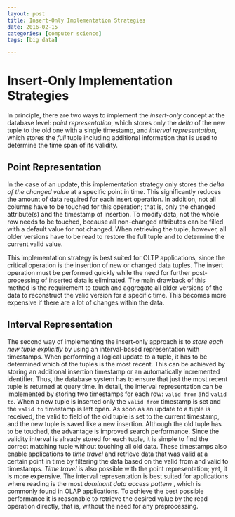 ```yaml
---
layout: post
title: Insert-Only Implementation Strategies
date: 2016-02-15
categories: [computer science]
tags: [big data]

---
```



# Insert-Only Implementation Strategies

In principle, there are two ways to implement the *insert-only* concept at the database level: *point representation*, which stores only the *delta* of the new tuple to the old one with a single timestamp, and *interval representation*, which stores the *full* tuple including additional information that is used to determine the time span of its validity.


## Point Representation

In the case of an update, this implementation strategy only stores the *delta of the changed value* at a specific point in time. This significantly reduces the amount of data required for each insert operation. In addition, not all columns have to be touched for this operation; that is, only the changed attribute(s) and the timestamp of insertion. To modify data, not the whole row needs to be touched, because all non-changed attributes can be filled with a default value for not changed. When retrieving the tuple, however, all older versions have to be read to restore the full tuple and to determine the current valid value.

This implementation strategy is best suited for OLTP applications, since the critical operation is the insertion of new or changed data tuples. The insert operation must be performed quickly while the need for further post-processing of inserted data is eliminated. The main drawback of this method is the requirement to touch and aggregate all older versions of the data to reconstruct the valid version for a specific time. This becomes more expensive if there are a lot of changes within the data.


## Interval Representation

The second way of implementing the insert-only approach is to *store each new tuple explicitly* by using an interval-based representation with timestamps. When performing a logical update to a tuple, it has to be determined which of the tuples is the most recent. This can be achieved by storing an additional insertion timestamp or an automatically incremented identifier. Thus, the database system has to ensure that just the most recent tuple is returned at query time. In detail, the interval representation can be implemented by storing two timestamps for each row: `valid from` and `valid to`. When a new tuple is inserted only the `valid from` timestamp is set and the `valid to` timestamp is left open. As soon as an update to a tuple is received, the valid to field of the old tuple is set to the current timestamp, and the new tuple is saved like a new insertion. Although the old tuple has to be touched, the advantage is improved search performance. Since the validity interval is already stored for each tuple, it is simple to find the correct matching tuple without touching all old data. These timestamps also enable applications to *time travel* and retrieve data that was valid at a certain point in time by filtering the data based on the valid from and valid to timestamps. *Time travel* is also possible with the point representation; yet, it is more expensive. The interval representation is best suited for applications where reading is the most *dominant data access pattern*      , which is commonly found in OLAP applications. To achieve the best possible performance it is reasonable to retrieve the desired value by the read operation directly, that is, without the need for any preprocessing.

